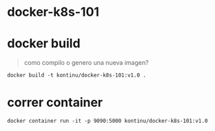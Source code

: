# docker-k8s-101


# docker build
> como compilo o genero una nueva imagen?

`docker build -t kontinu/docker-k8s-101:v1.0 .`

# correr container

`docker container run -it -p 9090:5000 kontinu/docker-k8s-101:v1.0`


